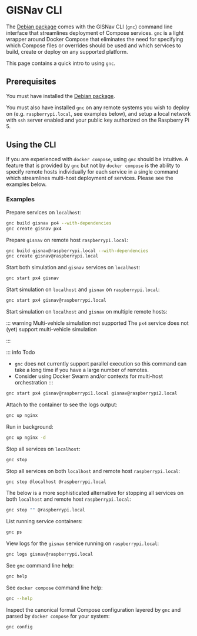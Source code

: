 # GISNav CLI

The [Debian package](/install-from-debian-package) comes with the GISNav CLI (`gnc`) command line interface that streamlines deployment of Compose services. `gnc` is a light wrapper around Docker Compose that eliminates the need for specifying which Compose files or overrides should be used and which services to build, create or deploy on any supported platform.

This page contains a quick intro to using `gnc`.

## Prerequisites

You must have installed the [Debian package](/install-from-debian-package).

You must also have installed `gnc` on any remote systems you wish to deploy on (e.g. `raspberrypi.local`, see examples below), and setup a local network with `ssh` server enabled and your public key authorized on the Raspberry Pi 5.

## Using the CLI

If you are experienced with `docker compose`, using `gnc` should be intuitive. A feature that is provided by `gnc` but not by `docker compose` is the ability to specify remote hosts individually for each service in a single command which streamlines multi-host deployment of services. Please see the examples below.

### Examples

Prepare services on `localhost`:

```bash
gnc build gisnav px4 --with-dependencies
gnc create gisnav px4
```

Prepare `gisnav` on remote host `raspberrypi.local`:

```bash
gnc build gisnav@raspberrypi.local --with-dependencies
gnc create gisnav@raspberrypi.local
```

Start both simulation and `gisnav` services on `localhost`:

```bash
gnc start px4 gisnav
```

Start simulation on `localhost` and `gisnav` on `raspberrypi.local`:

```bash
gnc start px4 gisnav@raspberrypi.local
```

Start simulation on `localhost` and `gisnav` on multiple remote hosts:

::: warning Multi-vehicle simulation not supported
The `px4` service does not (yet) support multi-vehicle simulation

:::

::: info Todo
- `gnc` does not currently support parallel execution so this command can take a long time if you have a large number of remotes.
- Consider using Docker Swarm and/or contexts for multi-host orchestration
:::

```bash
gnc start px4 gisnav@raspberrypi1.local gisnav@raspberrypi2.local
```

Attach to the container to see the logs output:

```bash
gnc up nginx
```

Run in background:

```bash
gnc up nginx -d
```

Stop all services on `localhost`:

```bash
gnc stop
```

Stop all services on both `localhost` and remote host `raspberrypi.local`:

```bash
gnc stop @localhost @raspberrypi.local
```

The below is a more sophisticated alternative for stopping all services on both `localhost` and remote host `raspberrypi.local`:

```bash
gnc stop "" @raspberrypi.local
```

List running service containers:

```bash
gnc ps
```

View logs for the `gisnav` service running on `raspberrypi.local`:

```bash
gnc logs gisnav@raspberrypi.local
```

See `gnc` command line help:

```bash
gnc help
```

See `docker compose` command line help:

```bash
gnc --help
```

Inspect the canonical format Compose configuration layered by `gnc` and parsed by `docker compose` for your system:

```bash
gnc config
```
